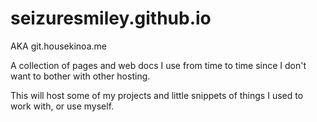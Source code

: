 # seizuresmiley.github.io
AKA git.housekinoa.me

A collection of pages and web docs I use from time to time since I don't want to bother with other hosting.

This will host some of my projects and little snippets of things I used to work with, or use myself.